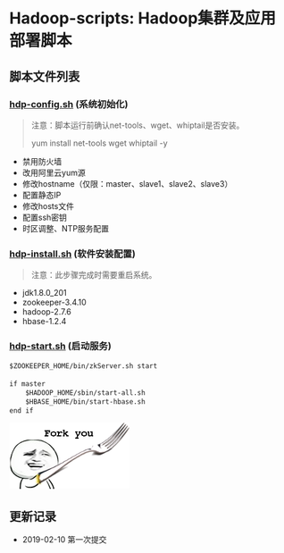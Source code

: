 # Hadoop-scripts: Hadoop集群及应用部署脚本

## 脚本文件列表

### [hdp-config.sh](./hdp-config.sh) (系统初始化)

> 注意：脚本运行前确认net-tools、wget、whiptail是否安装。
> 
> yum install net-tools wget whiptail -y

- 禁用防火墙
- 改用阿里云yum源
- 修改hostname（仅限：master、slave1、slave2、slave3）
- 配置静态IP
- 修改hosts文件
- 配置ssh密钥
- 时区调整、NTP服务配置

### [hdp-install.sh](./hdp-install.sh) (软件安装配置)

> 注意：此步骤完成时需要重启系统。

- jdk1.8.0_201
- zookeeper-3.4.10
- hadoop-2.7.6
- hbase-1.2.4

### [hdp-start.sh](./hdp-start.sh) (启动服务)

```
$ZOOKEEPER_HOME/bin/zkServer.sh start

if master
    $HADOOP_HOME/sbin/start-all.sh
    $HBASE_HOME/bin/start-hbase.sh
end if
```

![](https://github.com/0xHJK/music-dl/raw/master/docs/fork.png)

## 更新记录

- 2019-02-10 第一次提交